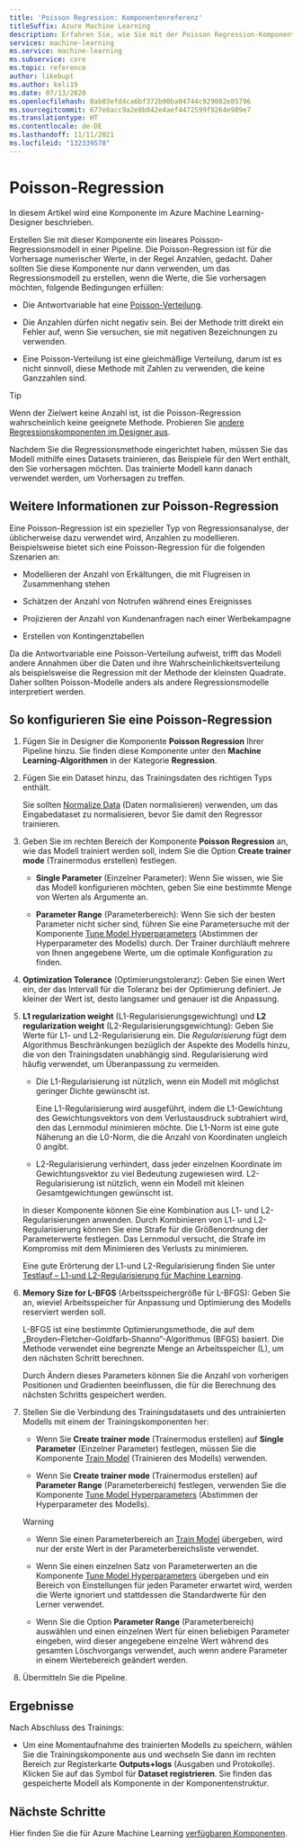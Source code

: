 ```yaml
---
title: 'Poisson Regression: Komponentenreferenz'
titleSuffix: Azure Machine Learning
description: Erfahren Sie, wie Sie mit der Poisson Regression-Komponente im Azure Machine Learning-Designer ein Poisson-Regressionsmodell erstellen.
services: machine-learning
ms.service: machine-learning
ms.subservice: core
ms.topic: reference
author: likebupt
ms.author: keli19
ms.date: 07/13/2020
ms.openlocfilehash: 0ab03efd4ca6bf372b90ba04744c929082e85796
ms.sourcegitcommit: 677e8acc9a2e8b842e4aef4472599f9264e989e7
ms.translationtype: HT
ms.contentlocale: de-DE
ms.lasthandoff: 11/11/2021
ms.locfileid: "132339578"
---
```

# <a name="poisson-regression"></a>Poisson-Regression

In diesem Artikel wird eine Komponente im Azure Machine Learning-Designer beschrieben.

Erstellen Sie mit dieser Komponente ein lineares Poisson-Regressionsmodell in einer Pipeline. Die Poisson-Regression ist für die Vorhersage numerischer Werte, in der Regel Anzahlen, gedacht. Daher sollten Sie diese Komponente nur dann verwenden, um das Regressionsmodell zu erstellen, wenn die Werte, die Sie vorhersagen möchten, folgende Bedingungen erfüllen:

- Die Antwortvariable hat eine [Poisson-Verteilung](https://en.wikipedia.org/wiki/Poisson_distribution).  

- Die Anzahlen dürfen nicht negativ sein. Bei der Methode tritt direkt ein Fehler auf, wenn Sie versuchen, sie mit negativen Bezeichnungen zu verwenden.

- Eine Poisson-Verteilung ist eine gleichmäßige Verteilung, darum ist es nicht sinnvoll, diese Methode mit Zahlen zu verwenden, die keine Ganzzahlen sind.

> [!TIP]
> Wenn der Zielwert keine Anzahl ist, ist die Poisson-Regression wahrscheinlich keine geeignete Methode. Probieren Sie [andere Regressionskomponenten im Designer aus](./component-reference.md#machine-learning-algorithms). 

Nachdem Sie die Regressionsmethode eingerichtet haben, müssen Sie das Modell mithilfe eines Datasets trainieren, das Beispiele für den Wert enthält, den Sie vorhersagen möchten. Das trainierte Modell kann danach verwendet werden, um Vorhersagen zu treffen.

## <a name="more-about-poisson-regression"></a>Weitere Informationen zur Poisson-Regression

Eine Poisson-Regression ist ein spezieller Typ von Regressionsanalyse, der üblicherweise dazu verwendet wird, Anzahlen zu modellieren. Beispielsweise bietet sich eine Poisson-Regression für die folgenden Szenarien an:

- Modellieren der Anzahl von Erkältungen, die mit Flugreisen in Zusammenhang stehen

- Schätzen der Anzahl von Notrufen während eines Ereignisses

- Projizieren der Anzahl von Kundenanfragen nach einer Werbekampagne

- Erstellen von Kontingenztabellen

Da die Antwortvariable eine Poisson-Verteilung aufweist, trifft das Modell andere Annahmen über die Daten und ihre Wahrscheinlichkeitsverteilung als beispielsweise die Regression mit der Methode der kleinsten Quadrate. Daher sollten Poisson-Modelle anders als andere Regressionsmodelle interpretiert werden.

## <a name="how-to-configure-poisson-regression"></a>So konfigurieren Sie eine Poisson-Regression

1. Fügen Sie in Designer die Komponente **Poisson Regression** Ihrer Pipeline hinzu. Sie finden diese Komponente unter den **Machine Learning-Algorithmen** in der Kategorie **Regression**.

2. Fügen Sie ein Dataset hinzu, das Trainingsdaten des richtigen Typs enthält. 

    Sie sollten [Normalize Data](normalize-data.md) (Daten normalisieren) verwenden, um das Eingabedataset zu normalisieren, bevor Sie damit den Regressor trainieren.

3. Geben Sie im rechten Bereich der Komponente **Poisson Regression** an, wie das Modell trainiert werden soll, indem Sie die Option **Create trainer mode** (Trainermodus erstellen) festlegen.  
  
    - **Single Parameter** (Einzelner Parameter): Wenn Sie wissen, wie Sie das Modell konfigurieren möchten, geben Sie eine bestimmte Menge von Werten als Argumente an.
  
    - **Parameter Range** (Parameterbereich): Wenn Sie sich der besten Parameter nicht sicher sind, führen Sie eine Parametersuche mit der Komponente [Tune Model Hyperparameters](tune-model-hyperparameters.md) (Abstimmen der Hyperparameter des Modells) durch. Der Trainer durchläuft mehrere von Ihnen angegebene Werte, um die optimale Konfiguration zu finden.
  
4. **Optimization Tolerance** (Optimierungstoleranz): Geben Sie einen Wert ein, der das Intervall für die Toleranz bei der Optimierung definiert. Je kleiner der Wert ist, desto langsamer und genauer ist die Anpassung.

5. **L1 regularization weight** (L1-Regularisierungsgewichtung) und **L2 regularization weight** (L2-Regularisierungsgewichtung): Geben Sie Werte für L1- und L2-Regularisierung ein. Die *Regularisierung* fügt dem Algorithmus Beschränkungen bezüglich der Aspekte des Modells hinzu, die von den Trainingsdaten unabhängig sind. Regularisierung wird häufig verwendet, um Überanpassung zu vermeiden. 

    - Die L1-Regularisierung ist nützlich, wenn ein Modell mit möglichst geringer Dichte gewünscht ist.

        Eine L1-Regularisierung wird ausgeführt, indem die L1-Gewichtung des Gewichtungsvektors von dem Verlustausdruck subtrahiert wird, den das Lernmodul minimieren möchte. Die L1-Norm ist eine gute Näherung an die L0-Norm, die die Anzahl von Koordinaten ungleich 0 angibt.

    - L2-Regularisierung verhindert, dass jeder einzelnen Koordinate im Gewichtungsvektor zu viel Bedeutung zugewiesen wird. L2-Regularisierung ist nützlich, wenn ein Modell mit kleinen Gesamtgewichtungen gewünscht ist.

    In dieser Komponente können Sie eine Kombination aus L1- und L2-Regularisierungen anwenden. Durch Kombinieren von L1- und L2-Regularisierung können Sie eine Strafe für die Größenordnung der Parameterwerte festlegen. Das Lernmodul versucht, die Strafe im Kompromiss mit dem Minimieren des Verlusts zu minimieren.

    Eine gute Erörterung der L1-und L2-Regularisierung finden Sie unter [Testlauf – L1-und L2-Regularisierung für Machine Learning](/archive/msdn-magazine/2015/february/test-run-l1-and-l2-regularization-for-machine-learning).

6. **Memory Size for L-BFGS** (Arbeitsspeichergröße für L-BFGS): Geben Sie an, wieviel Arbeitsspeicher für Anpassung und Optimierung des Modells reserviert werden soll.

     L-BFGS ist eine bestimmte Optimierungsmethode, die auf dem „Broyden–Fletcher–Goldfarb–Shanno“-Algorithmus (BFGS) basiert. Die Methode verwendet eine begrenzte Menge an Arbeitsspeicher (L), um den nächsten Schritt berechnen.

     Durch Ändern dieses Parameters können Sie die Anzahl von vorherigen Positionen und Gradienten beeinflussen, die für die Berechnung des nächsten Schritts gespeichert werden.

7. Stellen Sie die Verbindung des Trainingsdatasets und des untrainierten Modells mit einem der Trainingskomponenten her: 

    - Wenn Sie **Create trainer mode** (Trainermodus erstellen) auf **Single Parameter** (Einzelner Parameter) festlegen, müssen Sie die Komponente [Train Model](train-model.md) (Trainieren des Modells) verwenden.

    - Wenn Sie **Create trainer mode** (Trainermodus erstellen) auf **Parameter Range** (Parameterbereich) festlegen, verwenden Sie die Komponente [Tune Model Hyperparameters](tune-model-hyperparameters.md) (Abstimmen der Hyperparameter des Modells).

    > [!WARNING]
    > 
    > - Wenn Sie einen Parameterbereich an [Train Model](train-model.md) übergeben, wird nur der erste Wert in der Parameterbereichsliste verwendet.
    > 
    > - Wenn Sie einen einzelnen Satz von Parameterwerten an die Komponente [Tune Model Hyperparameters](tune-model-hyperparameters.md) übergeben und ein Bereich von Einstellungen für jeden Parameter erwartet wird, werden die Werte ignoriert und stattdessen die Standardwerte für den Lerner verwendet.
    > 
    > - Wenn Sie die Option **Parameter Range** (Parameterbereich) auswählen und einen einzelnen Wert für einen beliebigen Parameter eingeben, wird dieser angegebene einzelne Wert während des gesamten Löschvorgangs verwendet, auch wenn andere Parameter in einem Wertebereich geändert werden.

8. Übermitteln Sie die Pipeline.

## <a name="results"></a>Ergebnisse

Nach Abschluss des Trainings:

- Um eine Momentaufnahme des trainierten Modells zu speichern, wählen Sie die Trainingskomponente aus und wechseln Sie dann im rechten Bereich zur Registerkarte **Outputs+logs** (Ausgaben und Protokolle). Klicken Sie auf das Symbol für **Dataset registrieren**.  Sie finden das gespeicherte Modell als Komponente in der Komponentenstruktur.

## <a name="next-steps"></a>Nächste Schritte

Hier finden Sie die für Azure Machine Learning [verfügbaren Komponenten](component-reference.md).
